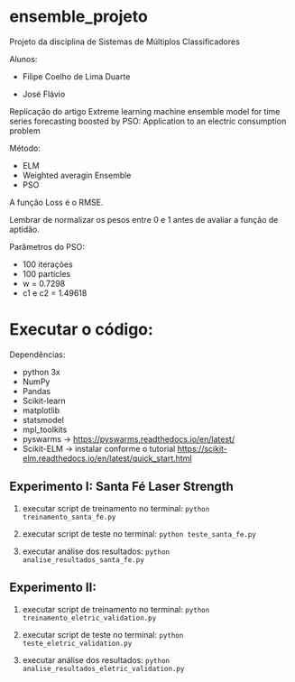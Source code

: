# ensemble_projeto

Projeto da disciplina de Sistemas de Múltiplos Classificadores

Alunos: 

* Filipe Coelho de Lima Duarte

* José Flávio


Replicação do artigo Extreme learning machine ensemble model for time series forecasting boosted by PSO: Application to an electric consumption problem

Método:
* ELM
* Weighted averagin Ensemble
* PSO

A função Loss é o RMSE.

Lembrar de normalizar os pesos entre 0 e 1 antes de avaliar a função de aptidão.

Parâmetros do PSO:

* 100 iterações
* 100 particles
* w = 0.7298
* c1 e c2 = 1.49618

# Executar o código: 

Dependências:

* python 3x
* NumPy
* Pandas
* Scikit-learn
* matplotlib
* statsmodel
* mpl_toolkits
* pyswarms -> https://pyswarms.readthedocs.io/en/latest/
* Scikit-ELM -> instalar conforme o tutorial https://scikit-elm.readthedocs.io/en/latest/quick_start.html

## Experimento I: Santa Fé Laser Strength

1. executar script de treinamento no terminal:
`
python treinamento_santa_fe.py
`
2. executar script de teste no terminal:
`python teste_santa_fe.py`

3. executar análise dos resultados:
`python analise_resultados_santa_fe.py` 

## Experimento II:

1. executar script de treinamento no terminal:
`
python treinamento_eletric_validation.py
`
2. executar script de teste no terminal:
`python teste_eletric_validation.py`

3. executar análise dos resultados:
`python analise_resultados_eletric_validation.py` 
